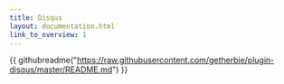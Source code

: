 ```yaml
---
title: Disqus
layout: documentation.html
link_to_overview: 1
---
```


{{ githubreadme("https://raw.githubusercontent.com/getherbie/plugin-disqus/master/README.md") }}